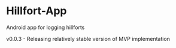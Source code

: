 # Hillfort-App
Android app for logging hillforts

v0.0.3 - Releasing relatively stable version of MVP implementation
